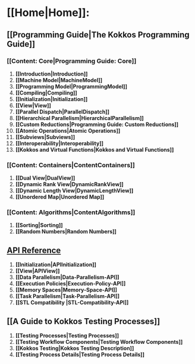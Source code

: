 # **[[Home|Home]]:**
## **[[Programming Guide|The Kokkos Programming Guide]]**
### **[[Content: Core|Programming Guide: Core]]**
1. **[[Introduction|Introduction]]**
2. **[[Machine Model|MachineModel]]**
3. **[[Programming Model|ProgrammingModel]]**
4. **[[Compiling|Compiling]]**
5. **[[Initialization|Initialization]]**
6. **[[View|View]]**
7. **[[Parallel Dispatch|ParallelDispatch]]**
8. **[[Hierarchical Parallelism|HierarchicalParallelism]]**
9. **[[Custom Reductions|Programming Guide: Custom Reductions]]**
10. **[[Atomic Operations|Atomic Operations]]**
11. **[[Subviews|Subviews]]**
12. **[[Interoperability|Interoperability]]**
13. **[[Kokkos and Virtual Functions|Kokkos and Virtual Functions]]**
### **[[Content: Containers|ContentContainers]]**
1. **[[Dual View|DualView]]**
2. **[[Dynamic Rank View|DynamicRankView]]**
3. **[[Dynamic Length View|DynamicLengthView]]**
4. **[[Unordered Map|Unordered Map]]**
### **[[Content: Algorithms|ContentAlgorithms]]**
1. **[[Sorting|Sorting]]**
2. **[[Random Numbers|Random Numbers]]**

## **[API Reference](API-Reference/API-Reference)**
1. **[[Initialization|APIInitialization]]**
2. **[[View|APIView]]**
3. **[[Data Parallelism|Data-Parallelism-API]]**
4. **[[Execution Policies|Execution-Policy-API]]**
5. **[[Memory Spaces|Memory-Space-API]]**
6. **[[Task Parallelism|Task-Parallelism-API]]**
7. **[[STL Compatibility |STL-Compatibility-API]]**

## **[[A Guide to Kokkos Testing Processes]]**
1. **[[Testing Processes|Testing Processes]]**
2. **[[Testing Workflow Components|Testing Workflow Components]]**
3. **[[Kokkos Testing|Kokkos Testing Description]]**
4. **[[Testing Process Details|Testing Process Details]]**
